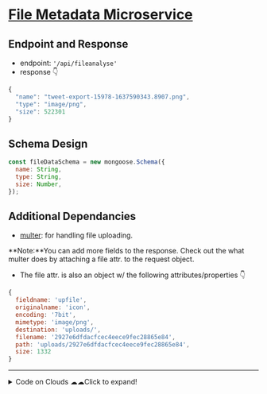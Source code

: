 # [File Metadata Microservice](https://www.freecodecamp.org/learn/apis-and-microservices/apis-and-microservices-projects/file-metadata-microservice)

## Endpoint and Response

- endpoint: `'/api/fileanalyse'`
- response 👇

```js
{
  "name": "tweet-export-15978-1637590343.8907.png",
  "type": "image/png",
  "size": 522301
}
```

## Schema Design

```js
const fileDataSchema = new mongoose.Schema({
  name: String,
  type: String,
  size: Number,
});
```

## Additional Dependancies

- [multer](https://www.npmjs.com/package/multer): for handling file uploading.

**Note:**You can add more fields to the response. Check out the what multer does by attaching a file attr. to the request object.

- The file attr. is also an object w/ the following attributes/properties 👇

```js
{
  fieldname: 'upfile',
  originalname: 'icon',
  encoding: '7bit',
  mimetype: 'image/png',
  destination: 'uploads/',
  filename: '2927e6dfdacfcec4eece9fec28865e84',
  path: 'uploads/2927e6dfdacfcec4eece9fec28865e84',
  size: 1332
}
```

---

<details>
  <summary>Code on Clouds ☁☁Click to expand!</summary>
  
 - find the link to Replit: [here](https://replit.com/@DwaipayanChakro/fcc-filemetadata#server.js)
</details>
